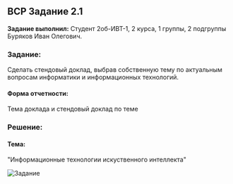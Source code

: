 ## ВСР Задание 2.1

**Задание выполнил:** Студент 2об-ИВТ-1, 2 курса, 1 группы, 2 подгруппы Буряков Иван Олегович.

### Задание: 
Сделать стендовый доклад, выбрав собственную тему по актуальным вопросам  информатики и информационных технологий.

#### Форма отчетности:

Тема доклада и стендовый доклад по теме

### Решение:

#### Тема: 

"Информационные технологии искуственного интеллекта"


![Задание](https://i.imgur.com/8VoehG9.jpg)
